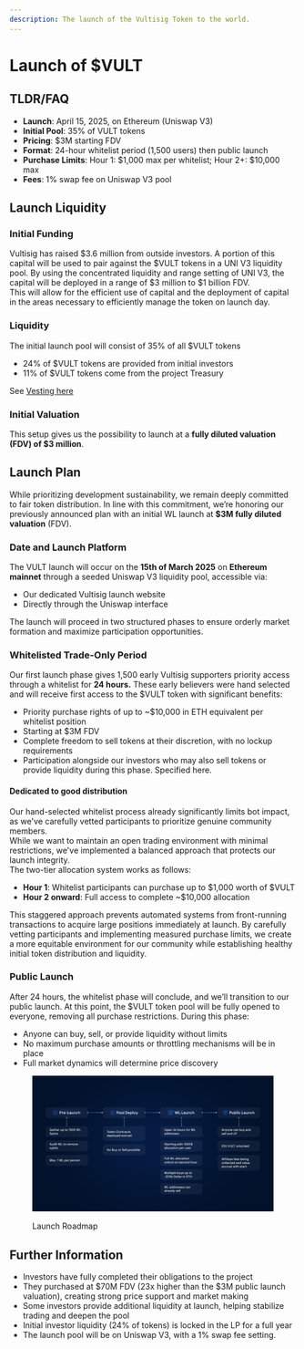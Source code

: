```yaml
---
description: The launch of the Vultisig Token to the world.
---
```


# Launch of $VULT

## TLDR/FAQ

* **Launch**: April 15, 2025, on Ethereum (Uniswap V3)
* **Initial Pool**: 35% of VULT tokens
* **Pricing**: $3M starting FDV
* **Format**: 24-hour whitelist period (1,500 users) then public launch
* **Purchase Limits**: Hour 1: $1,000 max per whitelist; Hour 2+: $10,000 max
* **Fees**: 1% swap fee on Uniswap V3 pool

## Launch Liquidity

### **Initial Funding**

Vultisig has raised $3.6 million from outside investors. A portion of this capital will be used to pair against the $VULT tokens in a UNI V3 liquidity pool. By using the concentrated liquidity and range setting of UNI V3, the capital will be deployed in a range of $3 million to $1 billion FDV.\
This will allow for the efficient use of capital and the deployment of capital in the areas necessary to efficiently manage the token on launch day.

### Liquidity&#x20;

The initial launch pool will consist of 35% of all $VULT tokens

* 24% of $VULT tokens are provided from initial investors
* 11% of $VULT tokens come from the project Treasury

See [Vesting ](usdvult.md#vesting)[here](usdvult.md#vesting)

### **Initial Valuation**

This setup gives us the possibility to launch at a **fully diluted valuation (FDV) of $3 million**.

## Launch Plan

While prioritizing development sustainability, we remain deeply committed to fair token distribution. In line with this commitment, we’re honoring our previously announced plan with an initial WL launch at **$3M fully diluted valuation** (FDV).

### Date and Launch Platform

The VULT launch will occur on the **15th of March 2025** on **Ethereum mainnet** through a seeded Uniswap V3 liquidity pool, accessible via:

* Our dedicated Vultisig launch website
* Directly through the Uniswap interface

The launch will proceed in two structured phases to ensure orderly market formation and maximize participation opportunities.

### **Whitelisted Trade-Only Period**

Our first launch phase gives 1,500 early Vultisig supporters priority access through a whitelist for **24 hours.** These early believers were hand selected and will receive first access to the $VULT token with significant benefits:

* Priority purchase rights of up to \~$10,000 in ETH equivalent per whitelist position
* Starting at $3M FDV
* Complete freedom to sell tokens at their discretion, with no lockup requirements
* Participation alongside our investors who may also sell tokens or provide liquidity during this phase. Specified here.

#### Dedicated to good distribution&#x20;

Our hand-selected whitelist process already significantly limits bot impact, as we've carefully vetted participants to prioritize genuine community members. \
While we want to maintain an open trading environment with minimal restrictions, we've implemented a balanced approach that protects our launch integrity.\
The two-tier allocation system works as follows:

* **Hour 1**: Whitelist participants can purchase up to $1,000 worth of $VULT
* **Hour 2 onward**: Full access to complete \~$10,000 allocation

This staggered approach prevents automated systems from front-running transactions to acquire large positions immediately at launch. By carefully vetting participants and implementing measured purchase limits, we create a more equitable environment for our community while establishing healthy initial token distribution and liquidity.

### **Public Launch**

After 24 hours, the whitelist phase will conclude, and we’ll transition to our public launch. At this point, the $VULT token pool will be fully opened to everyone, removing all purchase restrictions. During this phase:

* Anyone can buy, sell, or provide liquidity without limits
* No maximum purchase amounts or throttling mechanisms will be in place
* Full market dynamics will determine price discovery

<figure><img src="../.gitbook/assets/Tokenomics 4.png" alt=""><figcaption><p>Launch Roadmap</p></figcaption></figure>

## Further Information

* Investors have fully completed their obligations to the project
* They purchased at $70M FDV (23x higher than the $3M public launch valuation), creating strong price support and market making
* Some investors provide additional liquidity at launch, helping stabilize trading and deepen the pool
* Initial investor liquidity (24% of tokens) is locked in the LP for a full year
* The launch pool will be on Uniswap V3, with a 1% swap fee setting.
